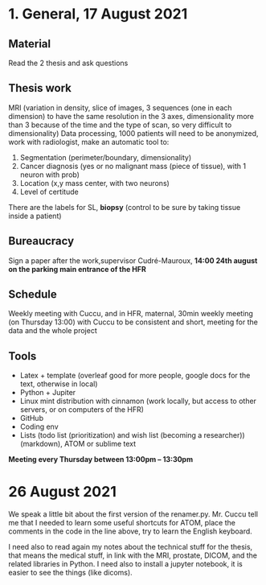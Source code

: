 # 1. General, 17 August 2021

## Material
Read the 2 thesis and ask questions

## Thesis work
MRI (variation in density, slice of images, 3 sequences (one in each dimension) to have the same resolution in the 3 axes, dimensionality more than 3 because of the time and the type of scan, so very difficult to dimensionality) Data processing, 1000 patients will need to be anonymized, work with radiologist, make an automatic tool to:
1. Segmentation (perimeter/boundary, dimensionality)
2. Cancer diagnosis (yes or no malignant mass (piece of tissue), with 1 neuron with prob)
3. Location (x,y mass center, with two neurons)
4. Level of certitude

There are the labels for SL, **biopsy** (control to be sure by taking tissue inside a patient)

## Bureaucracy
Sign a paper after the work,supervisor Cudré-Mauroux,
**14:00 24th august on the parking main entrance of the HFR**

## Schedule
Weekly meeting with Cuccu, and in HFR, maternal, 30min weekly meeting (on Thursday 13:00) with Cuccu to be consistent and short, meeting for the data and the whole project

## Tools
* Latex + template (overleaf good for more people, google docs for the text, otherwise in local)
* Python + Jupiter
* Linux mint distribution with cinnamon (work locally, but access to other servers, or on computers of the HFR)
* GitHub
* Coding env
* Lists (todo list (prioritization) and wish list (becoming a researcher)) (markdown), ATOM or sublime text

**Meeting every Thursday between 13:00pm – 13:30pm**

# 26 August 2021
We speak a little bit about the first version of the renamer.py. Mr. Cuccu tell me that I needed to learn some useful shortcuts for ATOM, place the comments in the code in the line above, try to learn the English keyboard.

I need also to read again my notes about the technical stuff for the thesis, that means the medical stuff, in link with the MRI, prostate, DICOM, and the related libraries in Python. I need also to install a jupyter notebook, it is easier to see the things (like dicoms).
